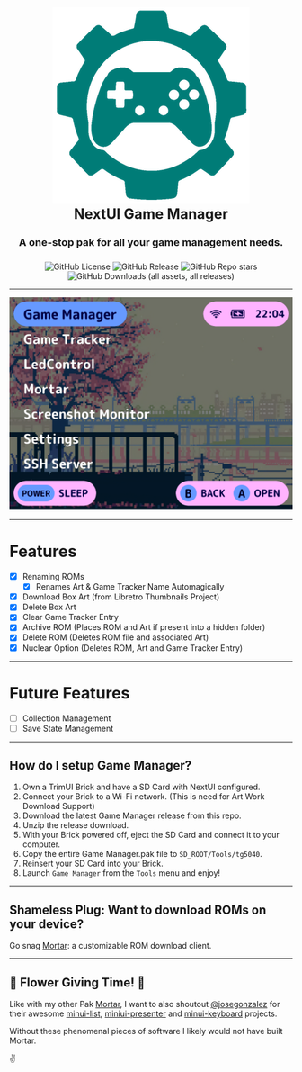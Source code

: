 <div align="center">
    <img src=".github/resources/game_manager_logo.png" width="auto" alt="Game Manager Logo">
<h3 style="font-size: 25px; margin-top:0px; padding-top: 0px;">
    NextUI Game Manager
</h3>

<h4 style="font-size: 18px;">
A one-stop pak for all your game management needs.
</h4>


![GitHub License](https://img.shields.io/github/license/UncleJunVip/nextui-game-manager?style=for-the-badge)
![GitHub Release](https://img.shields.io/github/v/release/UncleJunVIP/nextui-game-manager?sort=semver&style=for-the-badge)
![GitHub Repo stars](https://img.shields.io/github/stars/UncleJunVip/nextui-game-manager?style=for-the-badge)
![GitHub Downloads (all assets, all releases)](https://img.shields.io/github/downloads/UncleJunVIP/nextui-game-manager/total?style=for-the-badge&label=Total%20Downloads)


<hr />

<img src=".github/resources/game_tracker_preview.webp" width="auto" alt="Preview">

</div>

---

# Features

- [x] Renaming ROMs
    - [x] Renames Art & Game Tracker Name Automagically
- [x] Download Box Art (from Libretro Thumbnails Project)
- [x] Delete Box Art
- [x] Clear Game Tracker Entry
- [x] Archive ROM (Places ROM and Art if present into a hidden folder)
- [x] Delete ROM (Deletes ROM file and associated Art)
- [x] Nuclear Option (Deletes ROM, Art and Game Tracker Entry)

---

# Future Features

- [ ] Collection Management
- [ ] Save State Management

---

## How do I setup Game Manager?

1. Own a TrimUI Brick and have a SD Card with NextUI configured.
2. Connect your Brick to a Wi-Fi network. (This is need for Art Work Download Support)
3. Download the latest Game Manager release from this repo.
4. Unzip the release download.
5. With your Brick powered off, eject the SD Card and connect it to your computer.
6. Copy the entire Game Manager.pak file to `SD_ROOT/Tools/tg5040`.
7. Reinsert your SD Card into your Brick.
8. Launch `Game Manager` from the `Tools` menu and enjoy!

---

## Shameless Plug: Want to download ROMs on your device? 

Go snag [Mortar](https://github.com/UncleJunVIP/Mortar.pak): a customizable ROM download client.

---

## 🌸 Flower Giving Time! 🌸

Like with my other Pak [Mortar](https://github.com/UncleJunVIP/Mortar.pak), I want to also
shoutout [@josegonzalez](https://github.com/josegonzalez) for their
awesome [minui-list](https://github.com/josegonzalez/minui-list), [miniui-presenter](https://github.com/josegonzalez/minui-presenter)
and [minui-keyboard](https://github.com/josegonzalez/minui-keyboard) projects.

Without these phenomenal pieces of software I likely would not have built Mortar.

✌️
